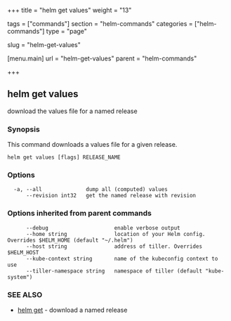 +++
title = "helm get values"
weight = "13"

tags = ["commands"]
section = "helm-commands"
categories = ["helm-commands"]
type = "page"

slug = "helm-get-values"

[menu.main]
  url = "helm-get-values"
  parent = "helm-commands"

+++

## helm get values

download the values file for a named release

### Synopsis



This command downloads a values file for a given release.


```
helm get values [flags] RELEASE_NAME
```

### Options

```
  -a, --all              dump all (computed) values
      --revision int32   get the named release with revision
```

### Options inherited from parent commands

```
      --debug                     enable verbose output
      --home string               location of your Helm config. Overrides $HELM_HOME (default "~/.helm")
      --host string               address of tiller. Overrides $HELM_HOST
      --kube-context string       name of the kubeconfig context to use
      --tiller-namespace string   namespace of tiller (default "kube-system")
```

### SEE ALSO
* [helm get](#helm-get)	 - download a named release

